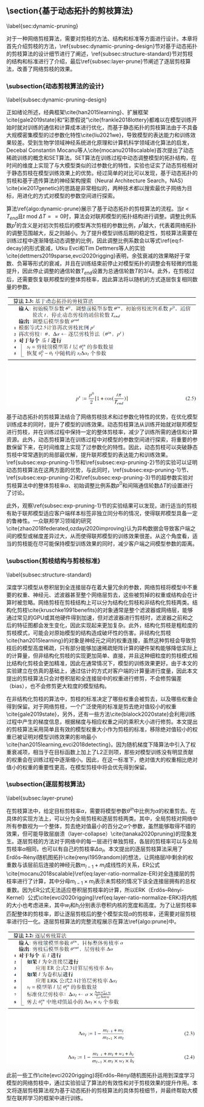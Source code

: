 ## \section{基于动态拓扑的剪枝算法}

\label{sec:dynamic-pruning}

对于一种网络剪枝算法，需要对剪枝的方法、结构和标准等方面进行设计。本章将首先介绍剪枝的方法，\ref{subsec:dynamic-pruning-design}节对基于动态拓扑的剪枝算法的设计细节进行了阐述，\ref{subsec:structure-standard}节对剪枝的结构和标准进行了介绍，最后\ref{subsec:layer-prune}节阐述了逐层剪枝算法，改善了网络剪枝的效果。

### \subsection{动态剪枝算法的设计}

\label{subsec:dynamic-pruning-design}

正如绪论所述，经典框架\cite{han2015learning}、扩展框架\cite{gale2019state}和“彩票假说”\cite{frankle2018lottery}都难以在模型训练开始时就对训练的通信和计算成本进行优化，而基于静态拓扑的剪枝算法由于不具备大规模密集模型的过参数化特性\cite{liu2021we}，导致模型的表达能力和训练效果较差。受到生物学领域神经系统进化原理和计算机科学领域进化算法的启发，Decebal Constantin Mocanu等人\cite{mocanu2018scalable}首次提出了动态稀疏训练的概念和SET算法。SET算法在训练过程中动态调整模型的拓扑结构，在时间的维度上实现了与大模型类似的过参数化的特性，实验也证实了动态剪枝相对于静态剪枝在模型训练效果上的优势。经过简单的对比可以发现，基于动态拓扑的剪枝和基于遗传算法的神经架构搜索（Neural Architecture Search，NAS）\cite{xie2017genetic}的思路是非常相似的，两种技术都以搜索最优子网络为目标，用进化的方式对模型的参数空间进行探索。

算法\ref{algo:dynamic-prune}展示了基于动态拓扑的剪枝算法的流程。当$t<T_{end}$且$t\ \text{mod}\ \Delta{T} == 0$时，算法会对联邦模型的拓扑结构进行调整。调整比例系数$p^t$的含义是对初次剪枝后的模型再次剪枝的参数比例，$p^t$越大，代表着网络拓扑的调整范围越大，反之则越小。为了提升模型训练后期的稳定性，剪枝算法需要在训练过程中逐渐降低动态调整的比例，因此调整比例系数会以等式\ref{eq:f-decay}的形式衰减，Utku Evci和Tim Dettmers等人的实验\cite{dettmers2019sparse,evci2020rigging}表明，余弦衰减的效果略好于常数、负幂等形式的衰减，并且在训练结束前停止对模型拓扑的调整会有轻微的性能提升，因此停止调整的通信轮数$T_{end}$设置为总通信轮数$T$的3/4。此外，在剪枝过后，还需要恢复联邦模型的整体剪枝率，因此算法将以随机的方式逐层恢复相同数量的参数。

![image-20230317104258010](https://raw.githubusercontent.com/ailianligit/ailianligit.github.io/main/images/202303/20230317_1679020979.png)

基于动态拓扑的剪枝算法结合了网络剪枝技术和过参数化特性的优势，在优化模型训练成本的同时，提升了模型的训练效果。动态剪枝算法从训练开始就对联邦模型进行剪枝，并在训练过程中保持一定的整体剪枝率，减少了训练所需的通信和计算资源。此外，动态剪枝算法在训练过程中对模型的参数空间进行探索，将重要的参数保留下来，在时间维度上实现了过参数化的特性。因此，动态剪枝可以突破静态剪枝中常常遇到的局部最优解，提升联邦模型的表达能力和训练效果。\ref{subsec:exp-pruning-1}节和\ref{subsec:exp-pruning-2}节的实验可以证明动态剪枝算法在这两方面的优势，与此同时，\ref{subsec:exp-pruning-1}节、\ref{subsec:exp-pruning-2}和\ref{subsec:exp-pruning-3}节的超参数实验对剪枝算法中的整体剪枝率$\alpha$、初始调整比例系数$p^0$和间隔通信轮数$\Delta T$的设置进行了讨论。

此外，观察\ref{subsec:exp-pruning-1}节的实验结果可以发现，进行适当的剪枝有助于联邦模型适应客户端样本标签非独立同分布的情况，使得联邦模型具备一定的鲁棒性。一众联邦学习领域的研究\cite{zhao2018federated,ozdayi2020improving}认为异构数据会导致客户端之间的模型或梯度差异过大，从而使得联邦模型的训练效果很差。从这个角度看，适当的剪枝能在尽可能保持模型训练效果的同时，减少客户端之间模型参数的距离。



### \subsction{剪枝结构与剪枝标准}

\label{subsec:structure-standard}

深度学习模型从卷积层到全连接层存在着大量冗余的参数，网络剪枝将模型中不重要的权重、神经元、滤波器甚至整个网络层剪去，这些被剪掉的权重或结构会在计算时被忽略。网络剪枝在剪枝结构上可以分为结构化剪枝和非结构化剪枝两类。结构化剪枝\cite{kruschke1991benefits}的对象通常是整个滤波器或网络层，能够通过常见的GPU或其他硬件得到加速，但对滤波器进行剪枝时，滤波器之前和之后的特征图都会发生变化，因此实现起来更加复杂。此外，结构化剪枝是粗粒度的剪枝模式，可能会对原始模型的结构造成破坏性的伤害。非结构化剪枝\cite{han2015learning}的对象是神经元之间的权重连接，虽然这种剪枝会导致剪枝后的模型高度稀疏，只有部分能够加速稀疏矩阵计算的硬件架构能够降低实际上的计算量，但非结构化剪枝的实现更加简单、直接，并且这种细粒度的剪枝模式相比结构化剪枝会更加精准，因此在通常情况下，模型的训练效果更好。由于本文的实验建立在仿真的基础上，通过估计的方式对客户端的计算量进行度量，因此本文提出的剪枝算法只会对卷积层和全连接层中的权重进行修剪，不会修剪偏差（bias），也不会修剪更大粒度的模型结构。

在非结构化剪枝的算法中，剪枝的标准决定了哪些权重会被剪去，以及哪些权重会得到保留。对于网络剪枝，一个广泛使用的标准是剪去绝对值较小的权重\cite{gale2019state}，另外，还有一些方法\cite{blalock2020state}会利用训练过程中产生的梯度信息，根据梯度与相应权重之间的乘积大小进行修剪。本文提出的剪枝算法采用简单且有效的模型权重大小作为剪枝的标准，移除绝对值较小的权重已被证明对模型训练效果的影响最小\cite{han2015learning,evci2018detecting}。因为随机梯度下降算法中引入了权重衰减项，相当于在目标函数上加上了L2正则项，那些对模型训练没有明显贡献的权重会在训练过程中逐渐缩小。因此，在这一标准下，绝对值大的权重相比绝对值小的权重的重要性更高，在模型剪枝中将会优先得到保留。



### \subsection{逐层剪枝算法}

\label{subsec:layer-prune}

在剪枝算法中，给定目标剪枝率$\alpha$，需要将模型参数$\theta^{in}$中比例为$\alpha$的权重剪去。在具体的实现方法上，可以分为全局剪枝和逐层剪枝两类。其中，全局剪枝对网络中所有参数视为一个整体，剪去绝对值最小的百分之$\alpha$个参数，虽然能够取得不错的效果，但可能导致层崩溃（layer-collapse）\cite{tanaka2020pruning}的现象发生。逐层剪枝的方法对于网络中的每一层进行单独剪枝，各层的剪枝率可以与全局剪枝率$\alpha$相同，也可以有自己的剪枝率$\Delta\alpha_l$。本文提出的逐层剪枝算法采用了Erdős–Rényi随机图拓扑\cite{renyi1959random}的想法，让网络层$l$中剩余的权重数与该层前后连接的神经元数$m_{l-1}+m_{l}$成线性的关系，ER公式\cite{mocanu2018scalable}\ref{eq:layer-ratio-normalize-ER}对全连接层的剪枝率进行了计算，其中分母$m_{l-1}\times m_{l}$表示未剪枝的情况下该全连接层拥有的总权重数。因为ER公式无法适应卷积层剪枝率的计算，所以ERK（Erdős–Rényi-Kernel）公式\cite{evci2020rigging}\ref{eq:layer-ratio-normalize-ERK}将内核的大小也考虑进来，其中$w_l$和$h_l$分别表示卷积内核的宽度和高度。为了让层剪枝率匹配整体的剪枝率，即让逐层剪枝后的整个模型实现$\alpha$的剪枝率，还需要对层剪枝率进行归一化。逐层剪枝算法的完整流程展示在算法\ref{algo:prune}中。

![image-20230317104241642](https://raw.githubusercontent.com/ailianligit/ailianligit.github.io/main/images/202303/20230317_1679020962.png)

此前一些工作\cite{evci2020rigging}将Erdős–Rényi随机图拓扑运用到深度学习模型的网络剪枝中，通过实验验证了算法的有效性和对于剪枝效果的提升作用。本文将逐层剪枝算法视为基于动态拓扑的剪枝算法的具体剪枝细节，并最终帮助大模型在联邦学习的框架中进行训练。
